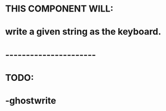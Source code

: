 # THIS COMPONENT WILL:
# write a given string as the keyboard.
# ----------------------
# TODO:
# -ghostwrite <String>
